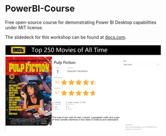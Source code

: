 # PowerBI-Course
Free open-source course for demonstrating Power BI Desktop capabilities under MIT license.

The slidedeck for this workshop can be found at [docs.com](https://docs.com/koenverbeeck/6986/power-bi-workshop).

![Overview report in Power BI Desktop](https://github.com/KoenVerbeeck/PowerBI-Course/blob/master/sample_powerbi_workshop.png "Sample")

